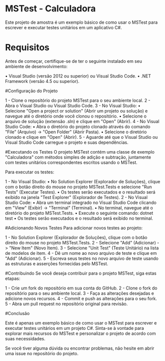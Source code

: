 # MSTest - Calculadora
Este projeto de amostra é um exemplo básico de como usar o MSTest para escrever e executar testes unitários em um aplicativo C#.

# Requisitos
Antes de começar, certifique-se de ter o seguinte instalado em seu ambiente de desenvolvimento:

• Visual Studio (versão 2012 ou superior) ou Visual Studio Code.
• .NET Framework (versão 4.5 ou superior).

#Configuração do Projeto

1 - Clone o repositório do projeto MSTest para o seu ambiente local.
2 - Abra o Visual Studio ou Visual Studio Code.
3 - No Visual Studio:
   • Selecione "Open a project or solution" (Abrir um projeto ou solução) e navegue até o diretório onde você clonou o repositório.
   • Selecione o arquivo de solução (extensão .sln) e clique em "Open" (Abrir).
4 - No Visual Studio Code:
   • Abra o diretório do projeto clonado através do comando "File" (Arquivo) -> "Open Folder" (Abrir Pasta).
   • Selecione o diretório clonado e clique em "Open" (Abrir).
5 - Aguarde até que o Visual Studio ou Visual Studio Code carregue o projeto e suas dependências.

#Executando os Testes
O projeto MSTest contém uma classe de exemplo "Calculadora" com métodos simples de adição e subtração, juntamente com testes unitários correspondentes escritos usando o MSTest.

Para executar os testes:

1 - No Visual Studio:
   • No Solution Explorer (Explorador de Soluções), clique com o botão direito do mouse no projeto MSTest.Tests e selecione "Run Tests" (Executar Testes).
   • Os testes serão executados e o resultado será exibido na janela "Test Explorer" (Explorador de Testes).
2 - No Visual Studio Code:
   • Abra um terminal integrado no Visual Studio Code clicando em "View" (Exibir) -> "Terminal" (Terminal).
   • No terminal, navegue até o diretório do projeto MSTest.Tests.
   • Execute o seguinte comando: dotnet test
   • Os testes serão executados e o resultado será exibido no terminal.

#Adicionando Novos Testes
Para adicionar novos testes ao projeto:

1 - No Solution Explorer (Explorador de Soluções), clique com o botão direito do mouse no projeto MSTest.Tests.
2 - Selecione "Add" (Adicionar) -> "New Item" (Novo Item).
3 - Selecione "Unit Test" (Teste Unitário) na lista de modelos de item.
4 - Dê um nome ao novo arquivo de teste e clique em "Add" (Adicionar).
5 - Escreva seus testes no novo arquivo de teste usando as estruturas e asserções fornecidas pelo MSTest.

#Contribuindo
Se você deseja contribuir para o projeto MSTest, siga estas etapas:

1 - Crie um fork do repositório em sua conta do GitHub.
2 - Clone o fork do repositório para o seu ambiente local.
3 - Faça as alterações desejadas e adicione novos recursos.
4 - Commit e push as alterações para o seu fork.
5 - Abra um pull request no repositório original para revisão.

#Conclusão

Este é apenas um exemplo básico de como usar o MSTest para escrever e executar testes unitários em um projeto C#. Sinta-se à vontade para explorar mais recursos do MSTest e personalizar o projeto de acordo com suas necessidades.

Se você tiver alguma dúvida ou encontrar problemas, não hesite em abrir uma issue no repositório do projeto.
